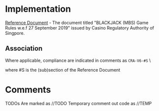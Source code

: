 # Implementation

[Reference Document](https://www.cra.gov.sg/docs/default-source/game-rule-documents/mbs-blackjack-v6.pdf) - The document titled "BLACKJACK (MBS) Game Rules w.e.f 27 September 2019" issued by Casino Regulatory Authority of Singpore.

## Association

Where applicable, compliance are indicated in comments as `CRA-V6-#S` \

where #S is the (sub)section of the Reference Document

# Comments

TODOs Are marked as //TODO
Temporary comment out code as //TEMP
